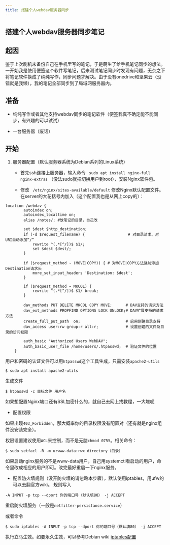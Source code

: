 ```yaml
---
title: 搭建个人webdav服务器同步
---
```

## 搭建个人webdav服务器同步笔记

## 起因 

鉴于上次刷机未备份自己在手机里写的笔记，于是萌生了给手机笔记同步的想法。一开始我是使用便签这个软件写笔记，后来测试笔记同步时发现有问题，无奈之下将笔记软件换成了纯纯写作，同步问题才解决。由于没有onedrive和坚果云（没错就是我懒），我的笔记全部同步到了局域网服务器内。

## 准备

-  纯纯写作或者其他支持webdav同步的笔记软件（便签我真不确定能不能同步，有兴趣的可以试试）

-  一台服务器（废话）

## 开始

1. 服务器配置（默认服务器系统为Debian系列的Linux系统）

   - 首先ssh连接上服务器，输入命令 ` sudo apt install nginx-full nginx-extras` （没法sudo就把切换用户到root），安装Nginx软件包。

   -  修改 ``` /etc/nginx/sites-available/default``` 修改Nginx默认配置文件。在server的大花括号内加入（这个配置我也是从网上copy的）：

```nginx
location /webdav {
        autoindex on;
        autoindex_localtime on;
        alias /notes/; #放笔记的目录，自己改

        set $dest $http_destination;
        if (-d $request_filename) {                   # 对目录请求、对URI自动添加“/”
            rewrite ^(.*[^/])$ $1/;
            set $dest $dest/;
        }

        if ($request_method ~ (MOVE|COPY)) { # 对MOVE|COPY方法强制添加Destination请求头
            more_set_input_headers 'Destination: $dest';
        }

        if ($request_method ~ MKCOL) {
            rewrite ^(.*[^/])$ $1/ break;
        }

        dav_methods PUT DELETE MKCOL COPY MOVE;      # DAV支持的请求方法
        dav_ext_methods PROPFIND OPTIONS LOCK UNLOCK;# DAV扩展支持的请求方法
        create_full_put_path  on;                    # 启用创建目录支持
        dav_access user:rw group:r all:r;            # 设置创建的文件及目录的访问权限

        auth_basic "Authorized Users WebDAV";
        auth_basic_user_file /home/users/.htpasswd;  # 验证文件的位置
    }

```

用户和密码的认证文件可以用`htpasswd`这个工具生成，只需安装`apache2-utils`
```shell
$ sudo apt install apache2-utils
```
生成文件
```shell
$ htpasswd -c 目标文件 用户名
```

如果想配置Nginx端口还有SSL加密什么的，就自己去网上找教程，一大堆呢

- 配置权限

如果出现`403_Forbidden`，那大概率你的目录权限没有配置对（还有就是nginx组件没安装完全）。

权限设置建议使用`ACL`来控制，而不是无脑`chmod 0755`。相关命令：
```shell
$ sudo setfacl -R -m u:www-data:rwx directory（目录）
```

如果启动nginx服务的不是www-data用户，自己用systemctl看启动的用户，命令里改成相应的用户即可。改完最好重启一下nginx服务。


- 配置防火墙规则（没开防火墙的请忽略本步骤），默认使用iptables，用ufw的可以去翻官方wiki。
规则写入
```
-A INPUT -p tcp --dport 你的端口号（默认填80） -j ACCEPT
```
重启防火墙服务（一般是`netfilter-persistance.service`）

或者命令
```shell
$ sudo iptables -A INPUT -p tcp --dport 你的端口号（默认填80） -j ACCEPT
```
执行立马生效。如要永久生效，可以参考Debian wiki [iptables配置](https://wiki.debian.org/it/iptables)
